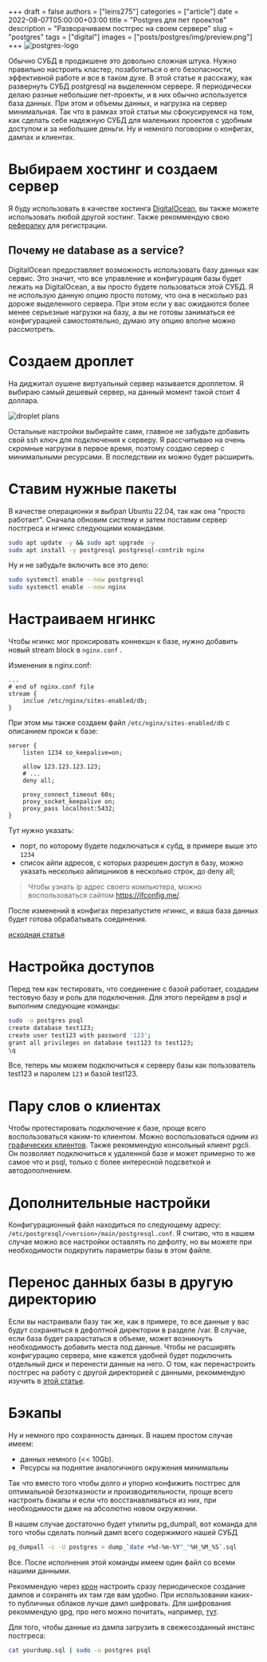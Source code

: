 +++ 
draft = false
authors = ["leins275"]
categories = ["article"]
date = 2022-08-07T05:00:00+03:00
title = "Postgres для пет проектов"
description = "Разворачиваем постгрес на своем сервере"
slug = "postgres"
tags = ["digital"]
images = ["posts/postgres/img/preview.png"]
+++
![postgres-logo](img/preview.png)

Обычно СУБД в продакшене это довольно сложная штука. Нужно правильно настроить кластер, позаботиться о его безопасности, эффективной работе и все в таком духе. В этой статье я расскажу, как развернуть СУБД postgresql на выделенном сервере. Я периодически делаю разные небольшие пет-проекты, и в них обычно используется база данных. При этом и объемы данных, и нагрузка на сервер минимальная. Так что в рамках этой статьи мы сфокусируемся на том, как сделать себе надежную СУБД для маленьких проектов с удобным доступом и за небольшие деньги. Ну и немного поговорим о конфигах, дампах и клиентах.

# Выбираем хостинг и создаем сервер
Я буду использовать в качестве хостинга [DigitalOcean](https://www.digitalocean.com/), вы также можете использовать любой другой хостинг. Также рекоммендую свою [рефералку](/about/) для регистрации.

## Почему не database as a service?
DigitalOcean предоставляет возможность использовать базу данных как сервис. Это значит, что все управление и конфигурация базы будет лежать на DigitalOcean, а вы просто будете пользоваться этой СУБД. Я не использую данную опцию просто потому, что она в несколько раз дороже выделенного сервера. При этом если у вас ожидаются более менее серьезные нагрузки на базу, а вы не готовы заниматься ее конфигурацией самостоятельно, думаю эту опцию вполне можно рассмотреть.

# Создаем дроплет 
На диджитал оушене виртуальный сервер называется дроплетом. Я выбираю самый дешевый сервер, на данный момент такой стоит 4 доллара.

![droplet plans](img/1.png)

Остальные настройки выбирайте сами, главное не забудьте добавить свой ssh ключ для подключения к серверу. Я рассчитываю на очень скромные нагрузки в первое время, поэтому создаю сервер с минимальными ресурсами. В последствии их можно будет расширить. 

# Ставим нужные пакеты
В качестве операционки я выбрал Ubuntu 22.04, так как она "просто работает". Сначала обновим систему и затем поставим сервер постгреса и нгинкс следующими командами.

```bash
sudo apt update -y && sudo apt upgrade -y
sudo apt install -y postgresql postgresql-contrib nginx
```

Ну и не забудьте включить все это дело:

```bash
sudo systemctl enable --now postgresql
sudo systemctl enable --now nginx
```

# Настраиваем нгинкс 

Чтобы нгинкс мог проксировать коннекшн к базе, нужно добавить новый stream block в `nginx.conf` .  

Изменения в nginx.conf:

```nginx
...
# end of nginx.conf file
stream {
	inclue /etc/nginx/sites-enabled/db;
}
```

При этом мы также создаем файл `/etc/nginx/sites-enabled/db` с описанием прокси к базе:

```nginx
server {
	listen 1234 so_keepalive=on;

	allow 123.123.123.123;
	# ...
	deny all;

	proxy_connect_timeout 60s;
	proxy_socket_keepalive on;
	proxy_pass localhost:5432;
}
```

Тут нужно указать:
 - порт, по которому будете подключаться к субд, в примере выше это `1234`
 - список айпи адресов, с которых разрешен доступ в базу, можно указать несколько айпишников в несколько строк, до deny all;

> Чтобы узнать ip адрес своего компьютера, можно воспользоваться сайтом https://ifconfig.me/.

После изменений в конфигах перезапустите нгинкс, и ваша база данных будет готова обрабатывать соединения.

[исходная статья](https://wasi0013.com/2021/11/15/setup-nginx-reverse-proxy-to-access-postgresql-database-remotely/)

# Настройка доступов 

Перед тем как тестировать, что соединение с базой работает, создадим тестовую базу и роль для подключения. Для этого перейдем в psql и выполним следующие команды:

```bash
sudo -u postgres psql
create database test123;
create user test123 with password '123';
grant all privileges on database test123 to test123;
\q
```

Все, теперь мы можем подключиться к серверу базы как пользователь test123 и паролем `123` и базой test123.

# Пару слов о клиентах

Чтобы протестировать подключение к базе, проще всего воспользоваться каким-то клиентом. Можно воспользоваться одним из [графических клиентов](https://proglib.io/p/8-luchshih-gui-klientov-postgresql-v-2021-godu-2021-09-20). Также рекоммендую консольный клиент pgcli. Он позволяет подключиться к удаленной базе и может примерно то же самое что и psql, только с более интересной подсветкой и автодополнением.

# Дополнительные настройки 

Конфигурационный файл находиться по следующему адресу: `/etc/postgresql/<version>/main/postgresql.conf`. Я считаю, что в нашем случае можно все настройки оставлять по дефолту, но вы можете при необходимости подкрутить параметры базы в этом файле.

# Перенос данных базы в другую директорию
Если вы настраивали базу так же, как в примере, то все данные у вас будут сохраняться в дефолтной директории в разделе /var. В случае, если база будет разрастаться в объеме, может возникнуть необходимость добавить места под данные. Чтобы не расширять конфигурацию сервера, мне кажется удобней будет подключить отдельный диск и перенести данные на него. О том, как перенастроить постгрес на работу с другой директорией с данными, рекоммендую изучить в [этой статье](https://fitodic.github.io/how-to-change-postgresql-data-directory-on-linux).

# Бэкапы
Ну и немного про сохранность данных. В нашем простом случае имеем:
 - данных немного (<< 10Gb). 
 - Ресурсы на поднятие аналогичного окружения минимальны

Так что вместо того чтобы долго и упорно конфижить постгрес для оптимальной безотказности и производительности, проще всего настроить бэкапы и если что восстанавливаться из них, при необходимости даже на абсолютно новом окружении.

В нашем случае достаточно будет утилиты pg_dumpall, вот команда для того чтобы сделать полный дамп всего содержимого нашей СУБД

```bash
pg_dumpall -c -U postgres > dump_`date +%d-%m-%Y"_"%H_%M_%S`.sql
```

Все. После исполнения этой команды имеем один файл со всеми нашими данными.

Рекоммендую через [крон](https://timeweb.com/ru/community/articles/chto-takoe-cron) настроить сразу периодическое создание дампов и сохранять их там где вам удобно. При использовании каких-то публичных облаков лучше дамп шифровать. Для шифрования рекоммендую gpg, про него можно почитать, например, [тут](https://devpew.com/blog/gpg/).

Для того, чтобы данные из дампа загрузить в свежесозданный инстанс постгреса:
```bash
cat yourdump.sql | sudo -u postgres psql
```


